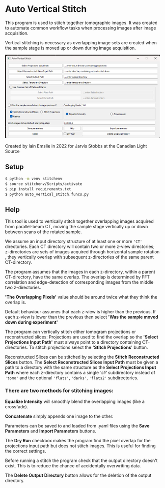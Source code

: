 # Auto Vertical Stitch

This program is used to stitch together tomographic images. It was created to automate common workflow tasks when processing images after image acquisition.

Vertical stitching is necessary as overlapping image sets are created when the sample stage is moved up or down during image acquisition.

![Screenshot of the application](screenshot.png)

Created by Iain Emslie in 2022 for Jarvis Stobbs at the Canadian Light Source

## Setup

```sh
$ python -m venv stitchenv
$ source stitchenv/Scripts/activate
$ pip install requirements.txt
$ python auto_vertical_stitch.funcs.py
```

## Help

This tool is used to vertically stitch together overlapping images acquired
from parallel-beam CT, moving the sample stage vertically up or down between scans
of the rotated sample.

We assume an input directory structure of at least one or more `'CT'` directories.
Each CT directory will contain two or more z-view directories;
z-directories are sets of images acquired through horizontal sample rotation
, they vertically overlap with subsequent z-directories of the same parent CT-directory.

The program assumes that the images in each z-directory, within a parent CT-directory,
have the same overlap. The overlap is determined by FFT correlation
and edge-detection of corresponding images
from the middle two z-directories.

**'The Overlapping Pixels'** value should be around twice what they think the overlap is.

Default behaviour assumes that each z-view is higher than the previous.
If each z-view is lower than the previous then select **'Was the sample moved down during experiment'**

The program can vertically stitch either tomogram projections or reconstructed slices:
Projections are used to find the overlap so the **'Select Projections Input Path'**
must always point to a directory containing CT-directories.
To stitch projections select the **'Stitch Projections'** button.

Reconstructed Slices can be stitched by selecting the **Stitch Reconstructed Slices** button.
The **Select Reconstructed Slices Input Path** must be given a path to a directory
with the same structure as the **Select Projections Input Path** where each z-directory contains a single _'sli'_ subdirectory instead of `'tomo'` and the optional `'flats'`, `'darks'`, `'flats2'` subdirectories.

### There are two methods for stitching images:

**Equalize Intensity** will smoothly blend the overlapping images (like a crossfade).

**Concatenate** simply appends one image to the other.

Parameters can be saved to and loaded from .yaml files using the **Save Parameters** and
**Import Parameters** buttons.

The **Dry Run** checkbox makes the program find the pixel overlap for the projections input path but does not stitch images. This is useful for finding the correct settings.

Before running a stitch the program check that the output directory doesn't exist.
This is to reduce the chance of accidentally overwriting data.

The **Delete Output Directory** button allows for the deletion of the output directory.
